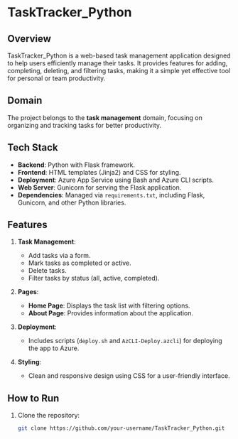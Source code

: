 # TaskTracker_Python

## Overview
TaskTracker_Python is a web-based task management application designed to help users efficiently manage their tasks. It provides features for adding, completing, deleting, and filtering tasks, making it a simple yet effective tool for personal or team productivity.

## Domain
The project belongs to the **task management** domain, focusing on organizing and tracking tasks for better productivity.

## Tech Stack
- **Backend**: Python with Flask framework.
- **Frontend**: HTML templates (Jinja2) and CSS for styling.
- **Deployment**: Azure App Service using Bash and Azure CLI scripts.
- **Web Server**: Gunicorn for serving the Flask application.
- **Dependencies**: Managed via `requirements.txt`, including Flask, Gunicorn, and other Python libraries.

## Features
1. **Task Management**:
   - Add tasks via a form.
   - Mark tasks as completed or active.
   - Delete tasks.
   - Filter tasks by status (all, active, completed).

2. **Pages**:
   - **Home Page**: Displays the task list with filtering options.
   - **About Page**: Provides information about the application.

3. **Deployment**:
   - Includes scripts (`deploy.sh` and `AzCLI-Deploy.azcli`) for deploying the app to Azure.

4. **Styling**:
   - Clean and responsive design using CSS for a user-friendly interface.

## How to Run
1. Clone the repository:
   ```bash
   git clone https://github.com/your-username/TaskTracker_Python.git